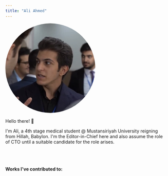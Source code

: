 ```yaml
---
title: "Ali Ahmed"
---
```


<img src="featured.jpeg" alt="Avatar" style="width:20em; height:20em; border-radius:50%;">

Hello there! 🫰

I'm Ali, a 4th stage medical student @ Mustansiriyah University reigning from Hillah, Babylon.
I'm the Editor-in-Chief here and also assume the role of CTO until a suitable candidate for the role arises.
\
\
\
\
\
**Works I've contributed to:**